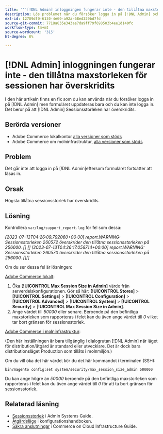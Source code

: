 ```yaml
---
title: '''[!DNL Admin] inloggningen fungerar inte - den tillåtna maxstorleken för sessionen har överskridits'
description: Lös problemet när du försöker logga in på [!DNL Admin] och formuläret uppdateras och du kan inte logga in.
exl-id: 12789df0-6130-4e60-a92a-68ed329bd7fd
source-git-commit: 7718a835e343ae7da9ff79f690503b4ee1d140fc
workflow-type: tm+mt
source-wordcount: '315'
ht-degree: 0%

---
```


# [!DNL Admin] inloggningen fungerar inte - den tillåtna maxstorleken för sessionen har överskridits

I den här artikeln finns en fix som du kan använda när du försöker logga in på [!DNL Admin] men formuläret uppdateras bara och du kan inte logga in. Det beror på att [!DNL Admin] Sessionsstorleken har överskridits.

## Berörda versioner

* Adobe Commerce lokalkontor [alla versioner som stöds](https://www.adobe.com/content/dam/cc/en/legal/terms/enterprise/pdfs/Adobe-Commerce-Software-Lifecycle-Policy.pdf)
* Adobe Commerce om molninfrastruktur, [alla versioner som stöds](https://www.adobe.com/content/dam/cc/en/legal/terms/enterprise/pdfs/Adobe-Commerce-Software-Lifecycle-Policy.pdf)

## Problem

Det går inte att logga in på [!DNL Admin]eftersom formuläret fortsätter att läsas in.

## Orsak

Högsta tillåtna sessionsstorlek har överskridits.

## Lösning

Kontrollera `var/log/support_report.log` för fel som dessa:

*[2023-07-13T04:26:09.792060+00:00] report.WARNING: Sessionsstorleken 260572 överskrider den tillåtna sessionsstorleken på 256000. [] []
[2023-07-13T04:26:17.056714+00:00] report.WARNING: Sessionsstorleken 260570 överskrider den tillåtna sessionsstorleken på 256000. [][]*

Om du ser dessa fel är lösningen:

<u>Adobe Commerce lokalt</u>:
1. Öka **[!UICONTROL Max Session Size in Admin]** värde från serverdelskonfigurationen. Gör så här: **[!UICONTROL Stores]** > **[!UICONTROL Settings]** > **[!UICONTROL Configuration]** > **[!UICONTROL Advanced]** > **[!UICONTROL System]** > **[!UICONTROL Security]** > **[!UICONTROL Max Session Size in Admin]**.
1. Ange värdet till *50000* eller senare. Beroende på den befintliga maxstorleken som rapporteras i felet kan du även ange värdet till *0* vilket tar bort gränsen för sessionsstorlek.

<u>Adobe Commerce i molninfrastruktur</u>:

(Den här inställningen är bara tillgänglig i dialogrutan [!DNL Admin] när läget för distribution/åtgärd är standard eller utvecklare. Det är dock bara distributionsläget Production som tillåts i molnmiljön.)

Om du vill öka det här värdet kör du det här kommandot i terminalen (SSH):

```ssh
bin/magento config:set system/security/max_session_size_admin 500000
```

Du kan ange högre än *50000* beroende på den befintliga maxstorleken som rapporteras i felet kan du även ange värdet till *0* för att ta bort gränsen för sessionsstorlek.

## Relaterad läsning

* [Sessionsstorlek](/docs/commerce-admin/systems/security/security-session-management.html?lang=en#admin-sessions) i Admin Systems Guide.
* [Åtgärdsläge](/docs/commerce-operations/configuration-guide/cli/set-mode.html) i konfigurationshandboken.
* [Säkra anslutningar](/docs/commerce-cloud-service/user-guide/develop/secure-connections.html) i Commerce on Cloud Infrastructure Guide.
